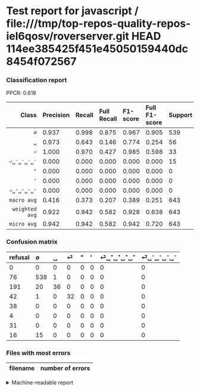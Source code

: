 # Test report for javascript / file:///tmp/top-repos-quality-repos-iel6qosv/roverserver.git HEAD 114ee385425f451e45050159440dc8454f072567

### Classification report

PPCR: 0.618

| Class | Precision | Recall | Full Recall | F1-score | Full F1-score | Support | Full Support | PPCR |
|------:|:----------|:-------|:------------|:---------|:---------|:--------|:-------------|:-----|
| `∅` | 0.937| 0.998| 0.875| 0.967| 0.905| 539| 615| 0.876 |
| `␣` | 0.973| 0.643| 0.146| 0.774| 0.254| 56| 247| 0.227 |
| `⏎` | 1.000| 0.970| 0.427| 0.985| 0.598| 33| 75| 0.440 |
| `⏎␣⁻␣⁻␣⁻␣⁻` | 0.000| 0.000| 0.000| 0.000| 0.000| 15| 31| 0.484 |
| `"` | 0.000| 0.000| 0.000| 0.000| 0.000| 0| 38| 0.000 |
| `'` | 0.000| 0.000| 0.000| 0.000| 0.000| 0| 4| 0.000 |
| `⏎␣⁺␣⁺␣⁺␣⁺` | 0.000| 0.000| 0.000| 0.000| 0.000| 0| 31| 0.000 |
| `macro avg` | 0.416| 0.373| 0.207| 0.389| 0.251| 643| 1041| 0.618 |
| `weighted avg` | 0.922| 0.942| 0.582| 0.928| 0.638| 643| 1041| 0.618 |
| `micro avg` | 0.942| 0.942| 0.582| 0.942| 0.720| 643| 1041| 0.618 |

### Confusion matrix

|refusal|  ∅| ␣| ⏎| "| '| ⏎␣⁺␣⁺␣⁺␣⁺| ⏎␣⁻␣⁻␣⁻␣⁻| 
|:---|:---|:---|:---|:---|:---|:---|:---|
|0 |0 |0 |0 |0 |0 |0 |0 |
|76 |538 |1 |0 |0 |0 |0 |0 |
|191 |20 |36 |0 |0 |0 |0 |0 |
|42 |1 |0 |32 |0 |0 |0 |0 |
|38 |0 |0 |0 |0 |0 |0 |0 |
|4 |0 |0 |0 |0 |0 |0 |0 |
|31 |0 |0 |0 |0 |0 |0 |0 |
|16 |15 |0 |0 |0 |0 |0 |0 |

### Files with most errors

| filename | number of errors|
|:----:|:-----|

<details>
    <summary>Machine-readable report</summary>
```json
{
  "cl_report": {"\"": {"f1-score": 0.0, "precision": 0.0, "recall": 0.0, "support": 0}, "\u0027": {"f1-score": 0.0, "precision": 0.0, "recall": 0.0, "support": 0}, "macro avg": {"f1-score": 0.38936649241840093, "precision": 0.41575074327687567, "recall": 0.37295697499779135, "support": 643}, "micro avg": {"f1-score": 0.942457231726283, "precision": 0.942457231726283, "recall": 0.942457231726283, "support": 643}, "weighted avg": {"f1-score": 0.9283497782399291, "precision": 0.9217443366060747, "recall": 0.942457231726283, "support": 643}, "\u2205": {"f1-score": 0.9667565139263252, "precision": 0.9372822299651568, "recall": 0.9981447124304267, "support": 539}, "\u23ce": {"f1-score": 0.9846153846153847, "precision": 1.0, "recall": 0.9696969696969697, "support": 33}, "\u23ce\u2423\u207a\u2423\u207a\u2423\u207a\u2423\u207a": {"f1-score": 0.0, "precision": 0.0, "recall": 0.0, "support": 0}, "\u23ce\u2423\u207b\u2423\u207b\u2423\u207b\u2423\u207b": {"f1-score": 0.0, "precision": 0.0, "recall": 0.0, "support": 15}, "\u2423": {"f1-score": 0.7741935483870968, "precision": 0.972972972972973, "recall": 0.6428571428571429, "support": 56}},
  "cl_report_full": {"\"": {"f1-score": 0.0, "precision": 0.0, "recall": 0.0, "support": 38}, "\u0027": {"f1-score": 0.0, "precision": 0.0, "recall": 0.0, "support": 4}, "macro avg": {"f1-score": 0.25094487442169505, "precision": 0.41575074327687567, "recall": 0.20674462892691392, "support": 1041}, "micro avg": {"f1-score": 0.7197149643705463, "precision": 0.942457231726283, "recall": 0.5821325648414986, "support": 1041}, "weighted avg": {"f1-score": 0.6378782473889553, "precision": 0.8566310237779979, "recall": 0.5821325648414986, "support": 1041}, "\u2205": {"f1-score": 0.9049621530698065, "precision": 0.9372822299651568, "recall": 0.8747967479674796, "support": 615}, "\u23ce": {"f1-score": 0.5981308411214953, "precision": 1.0, "recall": 0.4266666666666667, "support": 75}, "\u23ce\u2423\u207a\u2423\u207a\u2423\u207a\u2423\u207a": {"f1-score": 0.0, "precision": 0.0, "recall": 0.0, "support": 31}, "\u23ce\u2423\u207b\u2423\u207b\u2423\u207b\u2423\u207b": {"f1-score": 0.0, "precision": 0.0, "recall": 0.0, "support": 31}, "\u2423": {"f1-score": 0.2535211267605634, "precision": 0.972972972972973, "recall": 0.145748987854251, "support": 247}},
  "ppcr": 0.6176753121998079
}
```
</details>
